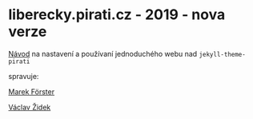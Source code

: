 # liberecky.pirati.cz - 2019 - nova verze

[Návod](https://github.com/pirati-web/jekyll-theme-pirati/blob/master/USAGE.md) na nastavení a používaní jednoduchého webu nad `jekyll-theme-pirati`

spravuje:

[Marek Förster](https://liberecky.pirati.cz/lide/marek-forster)

[Václav Židek](https://liberecky.pirati.cz/lide/vaclav-zidek)

